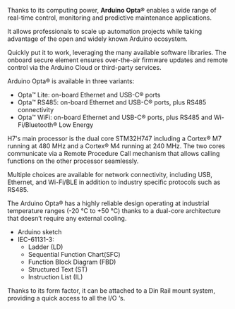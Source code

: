 <FeatureDescription>

Thanks to its computing power, **Arduino Opta®** enables a wide range of real-time control, monitoring and predictive maintenance applications.

It allows professionals to scale up automation projects while taking advantage of the open and widely known Arduino ecosystem.

Quickly put it to work, leveraging the many available software libraries. The onboard secure element ensures over-the-air firmware updates and remote control via the Arduino Cloud or third-party services.

Arduino Opta® is available in three variants:
* Opta™ Lite: on-board Ethernet and USB-C® ports
* Opta™ RS485: on-board Ethernet and USB-C® ports, plus RS485 connectivity
* Opta™ WiFi: on-board Ethernet and USB-C® ports, plus RS485 and Wi-Fi/Bluetooth® Low Energy

</FeatureDescription>

<FeatureList>

<Feature title="STM32H747XI dual Cortex®-M7+M4 32bit low power Arm® MCU" image="mcu">

  H7's main processor is the dual core STM32H747 including a Cortex® M7 running at 480 MHz and a Cortex® M4 running at 240 MHz. The two cores communicate via a Remote Procedure Call mechanism that allows calling functions on the other processor seamlessly.

  <FeatureLink title="Datasheet" url="https://content.arduino.cc/assets/Arduino-Portenta-H7_Datasheet_stm32h747xi.pdf" download/>

</Feature>

<Feature title="Connectivity" image="wifi-bluetooth">

  Multiple choices are available for network connectivity, including USB, Ethernet, and Wi-Fi/BLE in addition to industry specific protocols such as RS485.
  
</Feature>

<Feature title="Industrial temperature range" image="temperature-sensor">

  The Arduino Opta® has a highly reliable design operating at industrial temperature ranges (-20 °C to +50 °C) thanks to a dual-core architecture that doesn’t require any external cooling.

</Feature>

<Feature title="Programming Languages Supported" image="file-icon">

  * Arduino sketch
  * IEC-61131-3:
    * Ladder (LD)
    * Sequential Function Chart(SFC)
    * Function Block Diagram (FBD)
    * Structured Text (ST)
    * Instruction List (IL)

</Feature>

<Feature title="Suitable to DIN Rail" image="configurability">

  Thanks to its form factor, it can be attached to a Din Rail mount system, providing a quick access to all the I/O ‘s.

</Feature>

</FeatureList>
